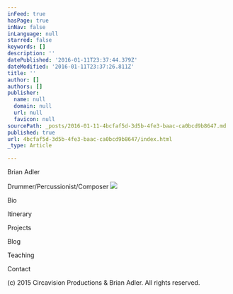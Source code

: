 ```yaml
---
inFeed: true
hasPage: true
inNav: false
inLanguage: null
starred: false
keywords: []
description: ''
datePublished: '2016-01-11T23:37:44.379Z'
dateModified: '2016-01-11T23:37:26.811Z'
title: ''
author: []
authors: []
publisher:
  name: null
  domain: null
  url: null
  favicon: null
sourcePath: _posts/2016-01-11-4bcfaf5d-3d5b-4fe3-baac-ca0bcd9b8647.md
published: true
url: 4bcfaf5d-3d5b-4fe3-baac-ca0bcd9b8647/index.html
_type: Article

---
```

Brian Adler

Drummer/Percussionist/Composer
![](https://the-grid-user-content.s3-us-west-2.amazonaws.com/2c64d6f2-d34e-4061-a8a6-89729128fd45.jpg)

Bio

Itinerary

Projects

Blog

Teaching

Contact

(c) 2015 Circavision Productions & Brian Adler. All rights reserved.